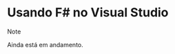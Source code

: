 # <a name="using-f-in-visual-studio"></a>Usando F# no Visual Studio

> [!NOTE]
Ainda está em andamento.